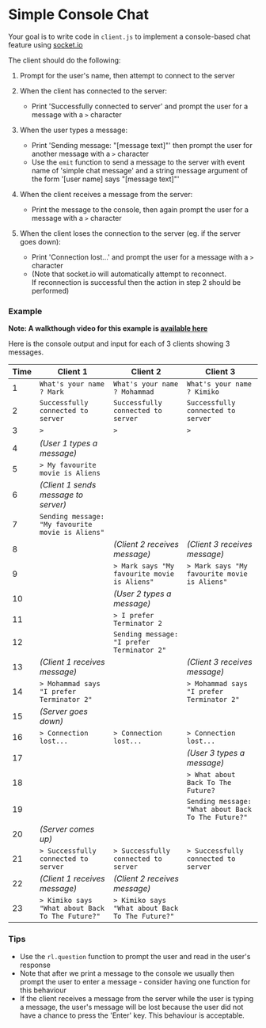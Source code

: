 # Simple Console Chat
Your goal is to write code in `client.js` to implement a console-based chat feature using 
[socket.io](https://socket.io/)

The client should do the following:

1. Prompt for the user's name, then attempt to connect to the server 

2. When the client has connected to the server:
    - Print 'Successfully connected to server' and prompt the user for a message with a `>` character

3. When the user types a message:
    - Print 'Sending message: "\[message text\]"' then prompt the user for another message with a `>` character
    - Use the `emit` function to send a message to the server with event name of 'simple chat message' 
    and a string message argument of the form '\[user name\] says "\[message text\]"' 

4. When the client receives a message from the server:
    - Print the message to the console, then again prompt the user for a message with a `>` character
    
5. When the client loses the connection to the server (eg. if the server goes down):
    - Print 'Connection lost...' and prompt the user for a message with a `>` character
    - (Note that socket.io will automatically attempt to reconnect.  
    If reconnection is successful then the action in step 2 should be performed)     

### Example

**Note: A walkthough video for this example is [available here](https://youtu.be/62H16BgQSgg)**

Here is the console output and input for each of 3 clients showing 3 messages.

Time |Client 1 | Client 2 | Client 3
---|-------- | -------- | --------
1 |`What's your name ? Mark`|`What's your name ? Mohammad`|`What's your name ? Kimiko`
2 | `Successfully connected to server`| `Successfully connected to server`| `Successfully connected to server` 
3 | `>`| `>`| `>`
4 | *(User 1 types a message)*
5 | `> My favourite movie is Aliens` 
6 | *(Client 1 sends message to server)*
7 | `Sending message: "My favourite movie is Aliens"`
8 | | *(Client 2 receives message)* | *(Client 3 receives message)* 
9 | |`> Mark says "My favourite movie is Aliens"`|`> Mark says "My favourite movie is Aliens"`
10| | *(User 2 types a message)*
11| | `> I prefer Terminator 2`
12| | `Sending message: "I prefer Terminator 2"`
13| *(Client 1 receives message)* | | *(Client 3 receives message)* 
14|`> Mohammad says "I prefer Terminator 2"`| |`> Mohammad says "I prefer Terminator 2"`
15| *(Server goes down)* 
16|`> Connection lost...`| `> Connection lost...` |`> Connection lost...`
17| | | *(User 3 types a message)*
18| | | `> What about Back To The Future?`
19| | | `Sending message: "What about Back To The Future?"`
20| *(Server comes up)* 
21| `> Successfully connected to server`| `> Successfully connected to server`| `> Successfully connected to server` 
22| *(Client 1 receives message)* | *(Client 2 receives message)* 
23|`> Kimiko says "What about Back To The Future?"`| `> Kimiko says "What about Back To The Future?"`

### Tips
- Use the `rl.question` function to prompt the user and read in the user's response
- Note that after we print a message to the console we usually then prompt the user to enter a message - consider having one function for this behaviour
- If the client receives a message from the server while the user is typing a message, the user's message will be lost 
because the user did not have a chance to press the 'Enter' key.  This behaviour is acceptable.  
